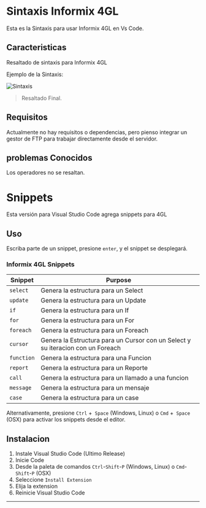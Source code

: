 # Sintaxis Informix 4GL

Esta es la Sintaxis para usar Informix 4GL en Vs Code.

## Caracteristicas

Resaltado de sintaxis para Informix 4GL

Ejemplo de la Sintaxis:

![Sintaxis](https://github.com/INGCRENGIFO/VsCodeInformix4GL/blob/master/images/4gl.png?raw=true)


> Resaltado Final.

## Requisitos

Actualmente no hay requisitos o dependencias, pero pienso integrar un gestor de FTP para trabajar directamente desde el servidor.

## problemas Conocidos

Los operadores no se resaltan.


# Snippets

Esta versión para Visual Studio Code agrega snippets para 4GL

## Uso

Escriba parte de un snippet, presione `enter`, y el snippet se desplegará.

### Informix 4GL Snippets

| Snippet                      | Purpose                    |
|------------------------------|----------------------------|
| `select`                     | Genera la estructura para un Select |
| `update`                     | Genera la estructura para un Update |
| `if`                         | Genera la estructura para un If |
| `for`                        | Genera la estructura para un For |
| `foreach`                    | Genera la estructura para un Foreach |
| `cursor`                     | Genera la Estructura para un Cursor con un Select y su iteracion con un Foreach |
| `function`                   | Genera la estructura para una Funcion |
| `report`                     | Genera la estructura para un Reporte |
| `call`                       | Genera la estructura para un llamado a una funcion |
| `message`                    | Genera la estructura para un mensaje |
| `case`                       | Genera la estructura para un case |


Alternativamente, presione `Ctrl` +` Space` (Windows, Linux) o `Cmd` +` Space` (OSX) para activar los snippets desde el editor.

## Instalacion

1. Instale Visual Studio Code (Ultimo Release)
1. Inicie Code
1. Desde la paleta de comandos `Ctrl`-`Shift`-`P` (Windows, Linux) o `Cmd`-`Shift`-`P` (OSX)
1. Seleccione `Install Extension`
1. Elija la extension
1. Reinicie Visual Studio Code


-----------------------------------------------------------------------------------------------------------
